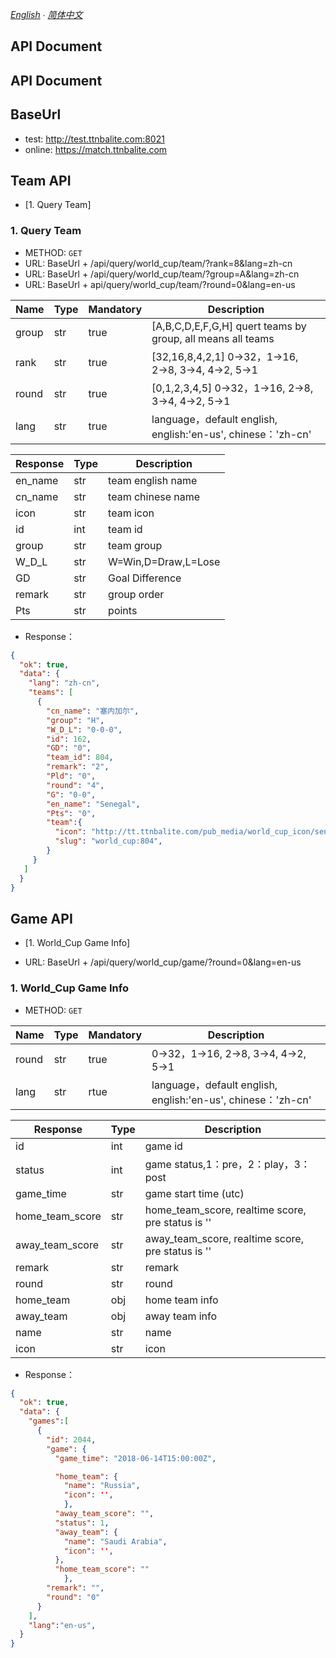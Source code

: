 *[English](README.md) ∙ [简体中文](README-zh-Hans.md)*

## API Document

## API Document

## BaseUrl
* test: http://test.ttnbalite.com:8021
* online: https://match.ttnbalite.com

## Team API
* [1. Query Team] 


### 1. Query Team
* METHOD: `GET`
* URL: BaseUrl + /api/query/world_cup/team/?rank=8&lang=zh-cn
* URL: BaseUrl + /api/query/world_cup/team/?group=A&lang=zh-cn
* URL: BaseUrl + api/query/world_cup/team/?round=0&lang=en-us

| Name      | Type  | Mandatory  | Description |
| ---           | ---       | ---   | --- |
|  group    |  str       |   true| [A,B,C,D,E,F,G,H] quert teams by group, all means all teams  
| rank   |       str      |   true   |[32,16,8,4,2,1] 0→32，1→16, 2→8, 3→4, 4→2, 5→1
| round   |       str      |   true   |[0,1,2,3,4,5]  0→32，1→16, 2→8, 3→4, 4→2, 5→1
|   lang     |     str    |    true|language，default english, english:'en-us', chinese：'zh-cn'

| Response      | Type    | Description |
| ---           | ---         | --- |
|  en_name | str       | team english name
| cn_name| str| team chinese name
|icon| str| team icon
|id|int|team id
|group| str| team group
|W_D_L| str | W=Win,D=Draw,L=Lose
|GD|str|Goal Difference
|remark|str|group order
|Pts|str|points

* Response：
```json
{
  "ok": true,
  "data": {
    "lang": "zh-cn",
    "teams": [
      {
        "cn_name": "塞内加尔",
        "group": "H",
        "W_D_L": "0-0-0",
        "id": 162,
        "GD": "0",
        "team_id": 804,
        "remark": "2",
        "Pld": "0",
        "round": "4",
        "G": "0-0",
        "en_name": "Senegal",
        "Pts": "0",
        "team":{
          "icon": "http://tt.ttnbalite.com/pub_media/world_cup_icon/sen.png",
          "slug": "world_cup:804",
        }
     }
   ]
  }
}
```



## Game API
* [1. World_Cup Game Info] 

* URL: BaseUrl + /api/query/world_cup/game/?round=0&lang=en-us


### 1. World_Cup Game Info
* METHOD: `GET`


| Name      | Type  | Mandatory  | Description |
| ---           | ---       | ---   | --- |
|round  | str|true|  0→32，1→16, 2→8, 3→4, 4→2, 5→1
|lang|str|rtue|language，default english, english:'en-us', chinese：'zh-cn'



|   Response    | Type    | Description |
| ---           | ---         | --- |
|  id|int    | game id
|status|int|game status,1：pre，2：play，3：post
|game_time|str|game start time (utc)
|home_team_score|str|home_team_score, realtime score, pre status is ''
|away_team_score|str|away_team_score, realtime score, pre status is ''
|remark|str|remark
|round|str|round
|home_team|obj|home team info
|away_team|obj|away team info
|name|str|name
|icon|str|icon

* Response：
```json
{
  "ok": true,
  "data": {
    "games":[
      {
        "id": 2044,
        "game": {
          "game_time": "2018-06-14T15:00:00Z",

          "home_team": {
            "name": "Russia",
            "icon": '',
            },
          "away_team_score": "",
          "status": 1,
          "away_team": {
            "name": "Saudi Arabia",
            "icon": '',
          },
          "home_team_score": ""
            },
        "remark": "",
        "round": "0"
      }
    ],
    "lang":"en-us",
  }
}
```
